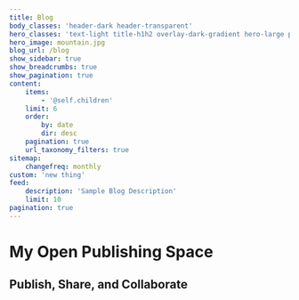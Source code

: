 ```yaml
---
title: Blog
body_classes: 'header-dark header-transparent'
hero_classes: 'text-light title-h1h2 overlay-dark-gradient hero-large parallax'
hero_image: mountain.jpg
blog_url: /blog
show_sidebar: true
show_breadcrumbs: true
show_pagination: true
content:
    items:
        - '@self.children'
    limit: 6
    order:
        by: date
        dir: desc
    pagination: true
    url_taxonomy_filters: true
sitemap:
    changefreq: monthly
custom: 'new thing'
feed:
    description: 'Sample Blog Description'
    limit: 10
pagination: true
---
```


# My **Open** Publishing Space
## Publish, Share, and Collaborate
